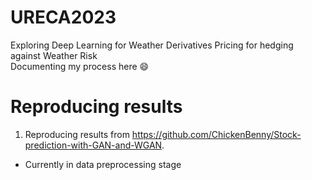 # URECA2023
Exploring Deep Learning for Weather Derivatives Pricing for hedging against Weather Risk  
Documenting my process here 😄


# Reproducing results 
1. Reproducing results from https://github.com/ChickenBenny/Stock-prediction-with-GAN-and-WGAN.
  - Currently in data preprocessing stage
